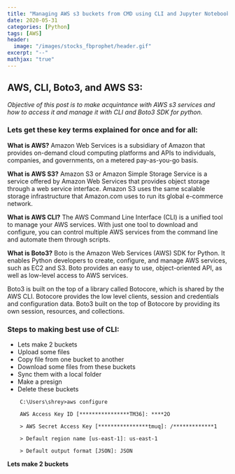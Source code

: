 ```yaml
---
title: "Managing AWS s3 buckets from CMD using CLI and Jupyter Notebook using boto3"
date: 2020-05-31
categories: [Python]
tags: [AWS]
header:
  image: "/images/stocks_fbprophet/header.gif"
excerpt: "--"
mathjax: "true"
---
```

## AWS, CLI, Boto3, and AWS S3:
*Objective of this post is to make acquintance with AWS s3 services and how to access it and manage it with CLI and Boto3 SDK for python.*


### Lets get these key terms explained for once and for all:

**What is AWS?**
Amazon Web Services is a subsidiary of Amazon that provides on-demand cloud computing platforms and APIs to individuals, companies, and governments, on a metered pay-as-you-go basis.

**What is AWS S3?**
Amazon S3 or Amazon Simple Storage Service is a service offered by Amazon Web Services that provides object storage through a web service interface. Amazon S3 uses the same scalable storage infrastructure that Amazon.com uses to run its global e-commerce network.

**What is AWS CLI?**
The AWS Command Line Interface (CLI) is a unified tool to manage your AWS services. With just one tool to download and configure, you can control multiple AWS services from the command line and automate them through scripts.

**What is Boto3?**
Boto is the Amazon Web Services (AWS) SDK for Python. It enables Python developers to create, configure, and manage AWS services, such as EC2 and S3. Boto provides an easy to use, object-oriented API, as well as low-level access to AWS services.

Boto3 is built on the top of a library called Botocore, which is shared by the AWS CLI. Botocore provides the low level clients, session and credentials and configuration data. Boto3 built on the top of Botocore by providing its own session, resources, and collections.


### Steps to making best use of CLI:
- Lets make 2 buckets
- Upload some files
- Copy file from one bucket to another
- Download some files from these buckets
- Sync them with a local folder
- Make a presign
- Delete these buckets

```
    C:\Users\shrey>aws configure

    AWS Access Key ID [****************TM36]: ****2O

    > AWS Secret Access Key [****************tmuq]: /*************1

    > Default region name [us-east-1]: us-east-1

    > Default output format [JSON]: JSON
```
**Lets make 2 buckets**
